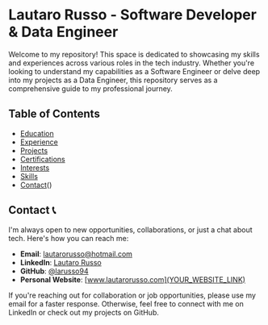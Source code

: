 
# Lautaro Russo - Software Developer & Data Engineer

Welcome to my repository! This space is dedicated to showcasing my skills and experiences across various roles in the tech industry. Whether you're looking to understand my capabilities as a Software Engineer or delve deep into my projects as a Data Engineer, this repository serves as a comprehensive guide to my professional journey.

## Table of Contents
- [Education](Education.md)
- [Experience](Experience.md)
- [Projects](Projects.md)
- [Certifications](Certifications.md)
- [Interests](Interests.md)
- [Skills](Skills.md)
- [Contact](##Contact)()

## Contact 📞

I'm always open to new opportunities, collaborations, or just a chat about tech. Here's how you can reach me:

- **Email**: [lautarorusso@hotmail.com](mailto:lautarorusso@hotmail.com)
- **LinkedIn**: [Lautaro Russo](https://www.linkedin.com/in/lautaro-russo/)
- **GitHub**: [@larusso94](https://github.com/larusso94)
- **Personal Website**: [www.lautarorusso.com](YOUR_WEBSITE_LINK)

If you're reaching out for collaboration or job opportunities, please use my email for a faster response. Otherwise, feel free to connect with me on LinkedIn or check out my projects on GitHub.
